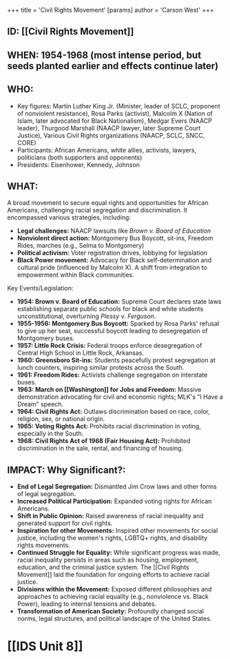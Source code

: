 +++
 title = 'Civil Rights Movement'
[params]
	author = 'Carson West'
+++
## ID: [[Civil Rights Movement]] 
## WHEN: 1954-1968 (most intense period, but seeds planted earlier and effects continue later)

## WHO:
*   Key figures: Martin Luther King Jr. (Minister, leader of SCLC, proponent of nonviolent resistance), Rosa Parks (activist), Malcolm X (Nation of Islam, later advocated for Black Nationalism), Medgar Evers (NAACP leader), Thurgood Marshall (NAACP lawyer, later Supreme Court Justice),  Various Civil Rights organizations (NAACP, SCLC, SNCC, CORE)
*   Participants: African Americans, white allies, activists, lawyers, politicians (both supporters and opponents)
*   Presidents: Eisenhower, Kennedy, Johnson

## WHAT:
A broad movement to secure equal rights and opportunities for African Americans, challenging racial segregation and discrimination. It encompassed various strategies, including:

*   **Legal challenges:** NAACP lawsuits like *Brown v. Board of Education*
*   **Nonviolent direct action:** Montgomery Bus Boycott, sit-ins, Freedom Rides, marches (e.g., Selma to Montgomery)
*   **Political activism:** Voter registration drives, lobbying for legislation
*   **Black Power movement:** Advocacy for Black self-determination and cultural pride (influenced by Malcolm X). A shift from integration to empowerment within Black communities.

Key Events/Legislation:

*   **1954: Brown v. Board of Education:** Supreme Court declares state laws establishing separate public schools for black and white students unconstitutional, overturning *Plessy v. Ferguson*.
*   **1955-1956: Montgomery Bus Boycott:** Sparked by Rosa Parks' refusal to give up her seat, successful boycott leading to desegregation of Montgomery buses.
*   **1957: Little Rock Crisis:** Federal troops enforce desegregation of Central High School in Little Rock, Arkansas.
*   **1960: Greensboro Sit-ins:** Students peacefully protest segregation at lunch counters, inspiring similar protests across the South.
*   **1961: Freedom Rides:** Activists challenge segregation on interstate buses.
*   **1963: March on [[Washington]] for Jobs and Freedom:** Massive demonstration advocating for civil and economic rights; MLK's "I Have a Dream" speech.
*   **1964: Civil Rights Act:** Outlaws discrimination based on race, color, religion, sex, or national origin.
*   **1965: Voting Rights Act:** Prohibits racial discrimination in voting, especially in the South.
*   **1968: Civil Rights Act of 1968 (Fair Housing Act):** Prohibited discrimination in the sale, rental, and financing of housing.

## IMPACT: Why Significant?:
*   **End of Legal Segregation:** Dismantled Jim Crow laws and other forms of legal segregation.
*   **Increased Political Participation:** Expanded voting rights for African Americans.
*   **Shift in Public Opinion:** Raised awareness of racial inequality and generated support for civil rights.
*   **Inspiration for other Movements:** Inspired other movements for social justice, including the women's rights, LGBTQ+ rights, and disability rights movements.
*   **Continued Struggle for Equality:** While significant progress was made, racial inequality persists in areas such as housing, employment, education, and the criminal justice system. The [[Civil Rights Movement]] laid the foundation for ongoing efforts to achieve racial justice.
*   **Divisions within the Movement:** Exposed different philosophies and approaches to achieving racial equality (e.g., nonviolence vs. Black Power), leading to internal tensions and debates.
*   **Transformation of American Society:** Profoundly changed social norms, legal structures, and political landscape of the United States.

# [[IDS Unit 8]]